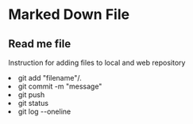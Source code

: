 # Marked Down File
## Read me file

<p>Instruction for adding files to local and web repository</p>
<li>git add "filename"/.</li>
<li>git commit -m "message"</li>
<li>git push</li>
<li>git status</li>
<li>git log --oneline</li>